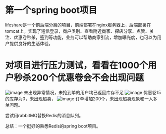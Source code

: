 # 第一个spring boot项目
lifeshare是一个前后端分离的项目，前端部署在nginx服务器上，后端部署在tomcat上。实现了短信登录，商户类别、查看附近商家、探店分享、点赞、关注、优惠卷秒杀，签到等功能，业务可以帮助商家引流，增加曝光度，也可以为用户提供良好的生活体验。

# 对项目进行压力测试，看看在1000个用户秒杀200个优惠卷会不会出现问题


![image](https://github.com/Mindzzz/lifeshare/assets/100667194/ac931d28-a691-4515-8ab3-9806ebf2266c)
未出现异常情况，未抢到单的用户均已返回库存不足
![image](https://github.com/Mindzzz/lifeshare/assets/100667194/76e4295b-af8f-46d3-8a56-48685954fe84)
优惠卷15的库存为0，未出现超卖，
![image](https://github.com/Mindzzz/lifeshare/assets/100667194/0db81af6-f260-4681-8a19-d6d67a8e56b6)
订单增加200个，未出现超卖现象和一人多单问题。

尝试用rabbitMQ替换Redis的消息队列。

总结：一个挺好的熟悉Redis的spring boot项目。


